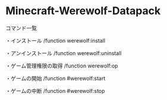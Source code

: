# Minecraft-Werewolf-Datapack

コマンド一覧

・インストール
/function werewolf:install

・アンインストール
/function werewolf:uninstall

・ゲーム管理権限の取得
/function werewolf:op

・ゲームの開始
/function #werewolf:start

・ゲームの中断
/function #werewolf:stop
